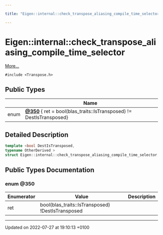 ```yaml
---

title: "Eigen::internal::check_transpose_aliasing_compile_time_selector"

---
```


# Eigen::internal::check_transpose_aliasing_compile_time_selector



 [More...](#detailed-description)


`#include <Transpose.h>`

## Public Types

|                | Name           |
| -------------- | -------------- |
| enum| **[@350](http://example.org/classes/structeigen_1_1internal_1_1check__transpose__aliasing__compile__time__selector/#enum-@350)** { ret = bool(blas_traits<OtherDerived>::IsTransposed) != DestIsTransposed} |

## Detailed Description

```cpp
template <bool DestIsTransposed,
typename OtherDerived >
struct Eigen::internal::check_transpose_aliasing_compile_time_selector;
```

## Public Types Documentation

### enum @350

| Enumerator | Value | Description |
| ---------- | ----- | ----------- |
| ret | bool(blas_traits<OtherDerived>::IsTransposed) !DestIsTransposed|   |




-------------------------------

Updated on 2022-07-27 at 19:10:13 +0100